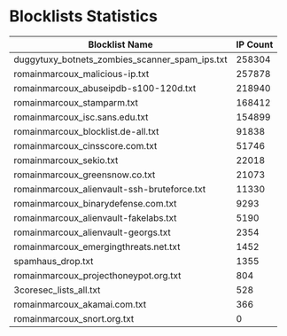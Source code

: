 # Blocklists Statistics
| Blocklist Name | IP Count |
|----|----|
| duggytuxy_botnets_zombies_scanner_spam_ips.txt | 258304 |
| romainmarcoux_malicious-ip.txt | 257878 |
| romainmarcoux_abuseipdb-s100-120d.txt | 218940 |
| romainmarcoux_stamparm.txt | 168412 |
| romainmarcoux_isc.sans.edu.txt | 154899 |
| romainmarcoux_blocklist.de-all.txt | 91838 |
| romainmarcoux_cinsscore.com.txt | 51746 |
| romainmarcoux_sekio.txt | 22018 |
| romainmarcoux_greensnow.co.txt | 21073 |
| romainmarcoux_alienvault-ssh-bruteforce.txt | 11330 |
| romainmarcoux_binarydefense.com.txt | 9293 |
| romainmarcoux_alienvault-fakelabs.txt | 5190 |
| romainmarcoux_alienvault-georgs.txt | 2354 |
| romainmarcoux_emergingthreats.net.txt | 1452 |
| spamhaus_drop.txt | 1355 |
| romainmarcoux_projecthoneypot.org.txt | 804 |
| 3coresec_lists_all.txt | 528 |
| romainmarcoux_akamai.com.txt | 366 |
| romainmarcoux_snort.org.txt | 0 |

